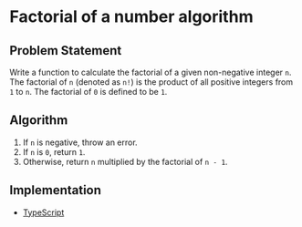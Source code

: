 # Factorial of a number algorithm

## Problem Statement
Write a function to calculate the factorial of a given non-negative integer `n`. The factorial of `n` (denoted as `n!`) is the product of all positive integers from `1` to `n`. The factorial of `0` is defined to be `1`.

## Algorithm
1. If `n` is negative, throw an error.
2. If `n` is `0`, return `1`.
3. Otherwise, return `n` multiplied by the factorial of `n - 1`.

## Implementation
- [TypeScript](./ts)